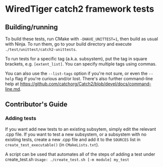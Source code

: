 # WiredTiger catch2 framework tests

## Building/running

To build these tests, run CMake with `-DHAVE_UNITTEST=1`, then build as
usual with Ninja.  To run them, go to your build directory and execute
`./test/unittest/catch2-unittests`.

To run tests for a specific tag (a.k.a. subsystem), put the tag in square
brackets, e.g. `[extent_list]`. You can specify multiple tags using commas.

You can also use the `--list-tags` option if you're not sure, or even the
`--help` flag if you're curious and/or lost. There's also further
command-line help at
https://github.com/catchorg/Catch2/blob/devel/docs/command-line.md.

## Contributor's Guide

### Adding tests

If you want add new tests to an existing subsytem, simply edit the relevant
.cpp file. If you want to test a new subsystem, or a subsystem with no
existing tests, create a new .cpp file and add it to the `SOURCES` list in
`create_test_executable()` (in `CMakeLists.txt`).

A script can be used that automates all of the steps of adding a test under create_test.sh
`Usage: ./create_test.sh [-m module] my_test`
